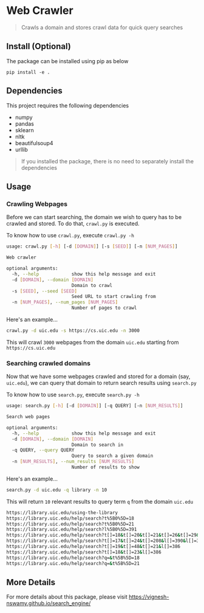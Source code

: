 # Web Crawler
> Crawls a domain and stores crawl data for quick query searches


## Install (Optional)

The package can be installed using pip as below

`pip install -e .`

## Dependencies

This project requires the following dependencies
- numpy
- pandas
- sklearn
- nltk
- beautifulsoup4
- urllib

> If you installed the package, there is no need to separately install the dependencies

## Usage

### Crawling Webpages

Before we can start searching, the domain we wish to query has to be crawled and stored. To do that, `crawl.py` is executed.

To know how to use `crawl.py`, execute `crawl.py -h`

```bash
usage: crawl.py [-h] [-d [DOMAIN]] [-s [SEED]] [-n [NUM_PAGES]]

Web crawler

optional arguments:
  -h, --help            show this help message and exit
  -d [DOMAIN], --domain [DOMAIN]
                        Domain to crawl
  -s [SEED], --seed [SEED]
                        Seed URL to start crawling from
  -n [NUM_PAGES], --num_pages [NUM_PAGES]
                        Number of pages to crawl
```

Here's an example...

```bash
crawl.py -d uic.edu -s https://cs.uic.edu -n 3000
```
This will crawl `3000` webpages from the domain `uic.edu` starting from `https://cs.uic.edu`

### Searching crawled domains

Now that we have some webpages crawled and stored for a domain (say, `uic.edu`), we can query that domain to return search results using `search.py`

To know how to use `search.py`, execute `search.py -h`

```bash
usage: search.py [-h] [-d [DOMAIN]] [-q QUERY] [-n [NUM_RESULTS]]

Search web pages

optional arguments:
  -h, --help            show this help message and exit
  -d [DOMAIN], --domain [DOMAIN]
                        Domain to search in
  -q QUERY, --query QUERY
                        Query to search a given domain
  -n [NUM_RESULTS], --num_results [NUM_RESULTS]
                        Number of results to show
```

Here's an example...

```bash
search.py -d uic.edu -q library -n 10
```
This will return `10` relevant results to query term `q` from the domain `uic.edu`

```bash
https://library.uic.edu/using-the-library
https://library.uic.edu/help/search?t%5B0%5D=18
https://library.uic.edu/help/search?t%5B0%5D=21
https://library.uic.edu/help/search?l%5B0%5D=391
https://library.uic.edu/help/search?t[]=18&t[]=20&t[]=21&t[]=26&t[]=29&;
https://library.uic.edu/help/search?t[]=17&t[]=24&t[]=208&l[]=390&l[]=388&l[]=389&l[]=391&l[]=386
https://library.uic.edu/help/search?t[]=19&t[]=48&t[]=21&l[]=386
https://library.uic.edu/help/search?t[]=18&t[]=23&l[]=386
https://library.uic.edu/help/search?q=&t%5B%5D=18
https://library.uic.edu/help/search?q=&t%5B%5D=21
```

## More Details

For more details about this package, please visit https://vignesh-nswamy.github.io/search_engine/

